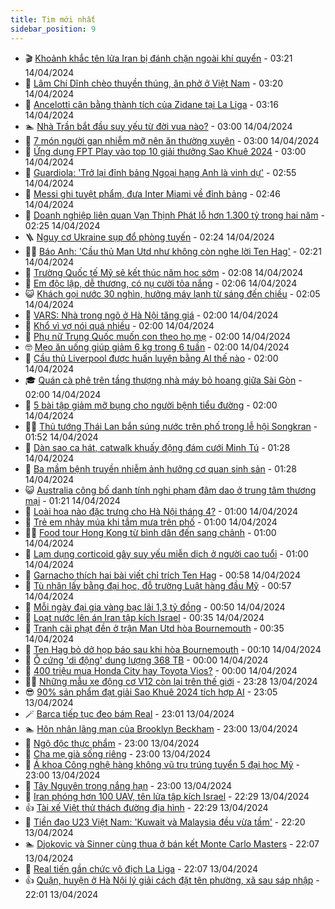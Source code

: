 ```yaml
---
title: Tim mới nhất
sidebar_position: 9
---
```


<!-- vnexpress-tin-moi-nhat:START -->
- 🎬 [Khoảnh khắc tên lửa Iran bị đánh chặn ngoài khí quyển](https://vnexpress.net/khoanh-khac-ten-lua-iran-bi-danh-chan-ngoai-khi-quyen-4734054.html) - 03:21 14/04/2024
- 🐎 [Lâm Chí Dĩnh chèo thuyền thúng, ăn phở ở Việt Nam](https://vnexpress.net/lam-chi-dinh-cheo-thuyen-thung-an-pho-o-viet-nam-4734068.html) - 03:20 14/04/2024
- 🦍 [Ancelotti cân bằng thành tích của Zidane tại La Liga](https://vnexpress.net/ancelotti-can-bang-thanh-tich-cua-zidane-tai-la-liga-4734070.html) - 03:16 14/04/2024
- 🏊 [Nhà Trần bắt đầu suy yếu từ đời vua nào?](https://vnexpress.net/nha-tran-bat-dau-suy-yeu-tu-doi-vua-nao-4731004.html) - 03:00 14/04/2024
- 🎊 [7 món người gan nhiễm mỡ nên ăn thường xuyên](https://vnexpress.net/7-mon-nguoi-gan-nhiem-mo-nen-an-thuong-xuyen-4733860.html) - 03:00 14/04/2024
- 🎃 [Ứng dụng FPT Play vào top 10 giải thưởng Sao Khuê 2024](https://vnexpress.net/ung-dung-fpt-play-vao-top-10-giai-thuong-sao-khue-2024-4733245.html) - 03:00 14/04/2024
- 🧰 [Guardiola: &#39;Trở lại đỉnh bảng Ngoại hạng Anh là vinh dự&#39;](https://vnexpress.net/guardiola-tro-lai-dinh-bang-ngoai-hang-anh-la-vinh-du-4734064.html) - 02:55 14/04/2024
- 🔭 [Messi ghi tuyệt phẩm, đưa Inter Miami về đỉnh bảng](https://vnexpress.net/messi-ghi-tuyet-pham-dua-inter-miami-ve-dinh-bang-4734060.html) - 02:46 14/04/2024
- 🫶 [Doanh nghiệp liên quan Vạn Thịnh Phát lỗ hơn 1.300 tỷ trong hai năm](https://vnexpress.net/doanh-nghiep-lien-quan-van-thinh-phat-lo-1-300-ty-dong-trong-2-nam-4734049.html) - 02:25 14/04/2024
- 🪜 [Nguy cơ Ukraine sụp đổ phòng tuyến](https://vnexpress.net/nguy-co-ukraine-sup-do-phong-tuyen-4733798.html) - 02:24 14/04/2024
- 👨‍🏫 [Báo Anh: &#39;Cầu thủ Man Utd như không còn nghe lời Ten Hag&#39;](https://vnexpress.net/bao-anh-cau-thu-man-utd-nhu-khong-con-nghe-loi-ten-hag-4734042.html) - 02:21 14/04/2024
- 🎊 [Trường Quốc tế Mỹ sẽ kết thúc năm học sớm](https://vnexpress.net/truong-quoc-te-my-se-ket-thuc-nam-hoc-som-4734035.html) - 02:08 14/04/2024
- 🎊 [Em độc lập, dễ thương, có nụ cười tỏa nắng](https://vnexpress.net/em-doc-lap-de-thuong-co-nu-cuoi-toa-nang-4734041.html) - 02:06 14/04/2024
- 😺 [Khách gọi nước 30 nghìn, hưởng máy lạnh từ sáng đến chiều](https://vnexpress.net/khach-goi-nuoc-30-nghin-huong-may-lanh-tu-sang-den-chieu-4734039.html) - 02:05 14/04/2024
- 🐘 [VARS: Nhà trong ngõ ở Hà Nội tăng giá](https://vnexpress.net/vars-nha-trong-ngo-o-ha-noi-tang-gia-4733999.html) - 02:00 14/04/2024
- 🌁 [Khổ vì vợ nói quá nhiều](https://vnexpress.net/kho-vi-vo-noi-qua-nhieu-4733930.html) - 02:00 14/04/2024
- 🐲 [Phụ nữ Trung Quốc muốn con theo họ mẹ](https://vnexpress.net/phu-nu-trung-quoc-muon-con-theo-ho-me-4733909.html) - 02:00 14/04/2024
- 🤓 [Mẹo ăn uống giúp giảm 6 kg trong 6 tuần](https://vnexpress.net/meo-an-uong-giup-giam-6-kg-trong-6-tuan-4733880.html) - 02:00 14/04/2024
- 💪 [Cầu thủ Liverpool được huấn luyện bằng AI thế nào](https://vnexpress.net/cau-thu-liverpool-duoc-huan-luyen-bang-ai-the-nao-4733703.html) - 02:00 14/04/2024
- 🎓 [Quán cà phê trên tầng thượng nhà máy bỏ hoang giữa Sài Gòn](https://vnexpress.net/quan-ca-phe-tren-tang-thuong-nha-may-bo-hoang-giua-sai-gon-4732162.html) - 02:00 14/04/2024
- 🫣 [5 bài tập giảm mỡ bụng cho người bệnh tiểu đường](https://vnexpress.net/5-bai-tap-giam-mo-bung-cho-nguoi-benh-tieu-duong-4733846.html) - 02:00 14/04/2024
- 🧑‍💻 [Thủ tướng Thái Lan bắn súng nước trên phố trong lễ hội Songkran](https://vnexpress.net/thu-tuong-thai-lan-ban-sung-nuoc-tren-pho-trong-le-hoi-songkran-4734030.html) - 01:52 14/04/2024
- 🐲 [Dàn sao ca hát, catwalk khuấy động đám cưới Minh Tú](https://vnexpress.net/dan-sao-ca-hat-catwalk-khuay-dong-dam-cuoi-minh-tu-4734029.html) - 01:28 14/04/2024
- 🌝 [Ba mầm bệnh truyền nhiễm ảnh hưởng cơ quan sinh sản](https://vnexpress.net/ba-mam-benh-truyen-nhiem-anh-huong-co-quan-sinh-san-4733644.html) - 01:28 14/04/2024
- 😺 [Australia công bố danh tính nghi phạm đâm dao ở trung tâm thương mại](https://vnexpress.net/australia-cong-bo-danh-tinh-nghi-pham-dam-dao-o-trung-tam-thuong-mai-4734021.html) - 01:21 14/04/2024
- 🐎 [Loài hoa nào đặc trưng cho Hà Nội tháng 4?](https://vnexpress.net/loai-hoa-nao-dac-trung-cho-ha-noi-thang-4-4733868.html) - 01:00 14/04/2024
- 🎡 [Trẻ em nhảy múa khi tắm mưa trên phố](https://vnexpress.net/tre-em-nhay-mua-khi-tam-mua-tren-pho-4732046.html) - 01:00 14/04/2024
- 👨‍🏫 [Food tour Hong Kong từ bình dân đến sang chảnh](https://vnexpress.net/food-tour-hong-kong-tu-binh-dan-den-sang-chanh-4730966.html) - 01:00 14/04/2024
- 🦆 [Lạm dụng corticoid gây suy yếu miễn dịch ở người cao tuổi](https://vnexpress.net/lam-dung-corticoid-gay-suy-yeu-mien-dich-o-nguoi-cao-tuoi-4717990.html) - 01:00 14/04/2024
- 🚦 [Garnacho thích hai bài viết chỉ trích Ten Hag](https://vnexpress.net/garnacho-thich-hai-bai-viet-chi-trich-ten-hag-4730002.html) - 00:58 14/04/2024
- 💫 [Tù nhân lấy bằng đại học, đỗ trường Luật hàng đầu Mỹ](https://vnexpress.net/tu-nhan-lay-bang-dai-hoc-do-truong-luat-hang-dau-my-4734004.html) - 00:57 14/04/2024
- 🎉 [Mỗi ngày đại gia vàng bạc lãi 1,3 tỷ đồng](https://vnexpress.net/moi-ngay-dai-gia-vang-bac-lai-1-3-ty-dong-4734020.html) - 00:50 14/04/2024
- 🌋 [Loạt nước lên án Iran tập kích Israel](https://vnexpress.net/loat-nuoc-len-an-iran-tap-kich-israel-4734017.html) - 00:35 14/04/2024
- 🤖 [Tranh cãi phạt đền ở trận Man Utd hòa Bournemouth](https://vnexpress.net/tranh-cai-phat-den-o-tran-man-utd-hoa-bournemouth-4734027.html) - 00:35 14/04/2024
- 🦏 [Ten Hag bỏ dở họp báo sau khi hòa Bournemouth](https://vnexpress.net/ten-hag-bo-do-hop-bao-sau-khi-hoa-bournemouth-4734022.html) - 00:10 14/04/2024
- 🦩 [Ổ cứng &#39;di động&#39; dung lượng 368 TB](https://vnexpress.net/o-cung-di-dong-dung-luong-368-tb-4733974.html) - 00:00 14/04/2024
- 👺 [400 triệu mua Honda City hay Toyota Vios?](https://vnexpress.net/400-trieu-mua-honda-city-hay-toyota-vios-4733873.html) - 00:00 14/04/2024
- 🧑‍🏫 [Những mẫu xe động cơ V12 còn lại trên thế giới](https://vnexpress.net/nhung-mau-xe-dong-co-v12-con-lai-tren-the-gioi-4733428.html) - 23:28 13/04/2024
- 😎 [90% sản phẩm đạt giải Sao Khuê 2024 tích hợp AI](https://vnexpress.net/90-san-pham-dat-giai-sao-khue-2024-tich-hop-ai-4733910.html) - 23:05 13/04/2024
- 🪄 [Barca tiếp tục đeo bám Real](https://vnexpress.net/barca-tiep-tuc-deo-bam-real-4734011.html) - 23:01 13/04/2024
- 🏊 [Hôn nhân lãng mạn của Brooklyn Beckham](https://vnexpress.net/hon-nhan-lang-man-cua-brooklyn-beckham-4733608.html) - 23:00 13/04/2024
- 💃 [Ngộ độc thực phẩm](https://vnexpress.net/suc-khoe-cam-nang-cac-benh-ngo-doc-thuc-pham-4733222.html) - 23:00 13/04/2024
- 🦆 [Cha mẹ già sống riêng](https://vnexpress.net/cha-me-gia-song-rieng-4733033.html) - 23:00 13/04/2024
- 🎊 [Á khoa Công nghệ hàng không vũ trụ trúng tuyển 5 đại học Mỹ](https://vnexpress.net/a-khoa-cong-nghe-hang-khong-vu-tru-trung-tuyen-5-dai-hoc-my-4732985.html) - 23:00 13/04/2024
- 👺 [Tây Nguyên trong nắng hạn](https://vnexpress.net/tay-nguyen-trong-nang-han-4731397.html) - 23:00 13/04/2024
- 🎡 [Iran phóng hơn 100 UAV, tên lửa tập kích Israel](https://vnexpress.net/iran-phong-hon-100-uav-ten-lua-tap-kich-israel-4734014.html) - 22:29 13/04/2024
- 👍 [Tài xế Việt thử thách đường địa hình](https://vnexpress.net/tai-xe-viet-thu-thach-duong-dia-hinh-4733727.html) - 22:29 13/04/2024
- 🐎 [Tiền đạo U23 Việt Nam: &#39;Kuwait và Malaysia đều vừa tầm&#39;](https://vnexpress.net/tien-dao-u23-viet-nam-kuwait-va-malaysia-deu-vua-tam-4733993.html) - 22:20 13/04/2024
- 🏊 [Djokovic và Sinner cùng thua ở bán kết Monte Carlo Masters](https://vnexpress.net/djokovic-va-sinner-cung-thua-o-ban-ket-monte-carlo-masters-4734013.html) - 22:07 13/04/2024
- 🦩 [Real tiến gần chức vô địch La Liga](https://vnexpress.net/real-tien-gan-chuc-vo-dich-la-liga-4734012.html) - 22:07 13/04/2024
- 👍 [Quận, huyện ở Hà Nội lý giải cách đặt tên phường, xã sau sáp nhập](https://vnexpress.net/quan-huyen-o-ha-noi-ly-giai-cach-dat-ten-phuong-xa-sau-sap-nhap-4733660.html) - 22:01 13/04/2024<!-- vnexpress-tin-moi-nhat:END -->

